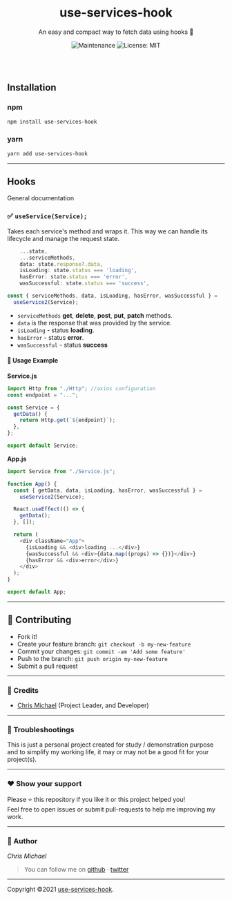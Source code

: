 <p>
    <h1 align="center">use-services-hook</h1>
</p>

<p align="center">
  An easy and compact way to fetch data using hooks 🚀
</p>

<p align="center">
  <img alt="Maintenance" src="https://img.shields.io/badge/Maintained%3F-yes-greencolor=42b883.svg" />          
  <img alt="License: MIT" src="https://img.shields.io/badge/License-MIT-yellowcolor=42b883.svg" />
</p>

<br/>
<br/>

## Installation

### npm

```sh
npm install use-services-hook
```

### yarn

```sh
yarn add use-services-hook
```

---

## Hooks

General documentation

### :white_check_mark: `useService(Service);`

Takes each service's method and wraps it. This way we can handle its lifecycle and manage the request state.

```js
    ...state,
    ...serviceMethods,
    data: state.response?.data,
    isLoading: state.status === 'loading',
    hasError: state.status === 'error',
    wasSuccessful: state.status === 'success',
```

```js
const { serviceMethods, data, isLoading, hasError, wasSuccessful } =
  useService2(Service);
```

- `serviceMethods` **get**, **delete**, **post**, **put**, **patch** methods.
- `data` is the response that was provided by the service.
- `isLoading` - status **loading**.
- `hasError` - status **error**.
- `wasSuccessful` - status **success**

#### 📝 Usage Example

**Service.js**

```js
import Http from "./Http"; //axios configuration
const endpoint = "...";

const Service = {
  getData() {
    return Http.get(`${endpoint}`);
  },
};

export default Service;
```

**App.js**

```js
import Service from "./Service.js";

function App() {
  const { getData, data, isLoading, hasError, wasSuccessful } =
    useService2(Service);

  React.useEffect(() => {
    getData();
  }, []);

  return (
    <div className="App">
      {isLoading && <div>loading ...</div>}
      {wasSuccessful && <div>{data.map((props) => {})}</div>}
      {hasError && <div>error</div>}
    </div>
  );
}

export default App;
```

---

## **:handshake: Contributing**

- Fork it!
- Create your feature branch: `git checkout -b my-new-feature`
- Commit your changes: `git commit -am 'Add some feature'`
- Push to the branch: `git push origin my-new-feature`
- Submit a pull request

---

### **:busts_in_silhouette: Credits**

- [Chris Michael](https://github.com/ChrisMichaelPerezSantiago) (Project Leader, and Developer)

---

### **:anger: Troubleshootings**

This is just a personal project created for study / demonstration purpose and to simplify my working life, it may or may
not be a good fit for your project(s).

---

### **:heart: Show your support**

Please :star: this repository if you like it or this project helped you!\
Feel free to open issues or submit pull-requests to help me improving my work.

---

### **:robot: Author**

_*Chris Michael*_

> You can follow me on
> [github](https://github.com/ChrisMichaelPerezSantiago)&nbsp;&middot;&nbsp;[twitter](https://twitter.com/Chris5855M)

---

Copyright ©2021 [use-services-hook](https://github.com/ChrisMichaelPerezSantiago/use-services-hook).
